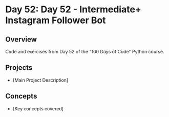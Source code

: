 # Day 52: Day 52 - Intermediate+ Instagram Follower Bot

## Overview
Code and exercises from Day 52 of the "100 Days of Code" Python course.

## Projects
- [Main Project Description]

## Concepts
- [Key concepts covered]
